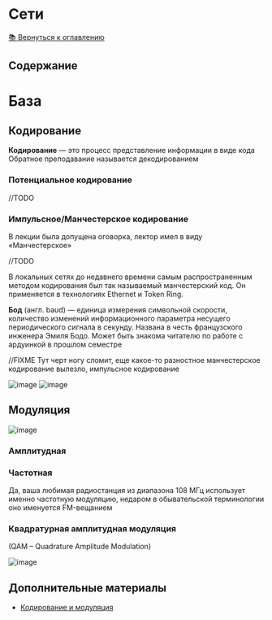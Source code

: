  # Сети
[📚 Вернуться к оглавлению](../README.md)

## Содержание

# База
## Кодирование
**Кодирование** — это процесс представление информации в виде кода
Обратное преподавание называется декодированием

### Потенциальное кодирование
//TODO

### Импульсное/Манчестерское кодирование
В лекции была допущена оговорка, лектор имел в виду «Манчестерское»

//TODO

В локальных сетях до недавнего времени самым распространенным методом кодирования был так называемый манчестерский код. Он применяется в технологиях Ethernet и Token Ring.

**Бод** (англ. baud) — единица измерения символьной скорости, количество изменений информационного параметра несущего периодического сигнала в секунду. Названа в честь французского инженера Эмиля Бодо. Может быть знакома читателю по работе с ардуинкой в прошлом семестре

//FIXME Тут черт ногу сломит, еще какое-то разностное манчестерское кодирование вылезло, импульсное кодирование

![image](https://github.com/user-attachments/assets/7d1eae4b-2d1c-48ba-913d-3a45430bb11c)
![image](https://github.com/user-attachments/assets/7ffdebc4-ffaa-41e1-b787-2b315bfde31e)

## Модуляция

![image](https://github.com/user-attachments/assets/3e840744-4600-4fa0-a18e-20ed5bc46fa8)

### Амплитудная

### Частотная

Да, ваша любимая радиостанция из диапазона 108 МГц использует именно частотную модуляцию, недаром в обывательской терминологии оно именуется FM-вещанием

### Квадратурная амплитудная модуляция
(QAM – Quadrature Amplitude Modulation)

![image](https://github.com/user-attachments/assets/3c5ad35b-4619-48bf-a634-9c028ddc875d)

## Дополнительные материалы
- [Кодирование и модуляция](https://math.gsu.by/wp-content/uploads/courses/networks/r2.2.html)

